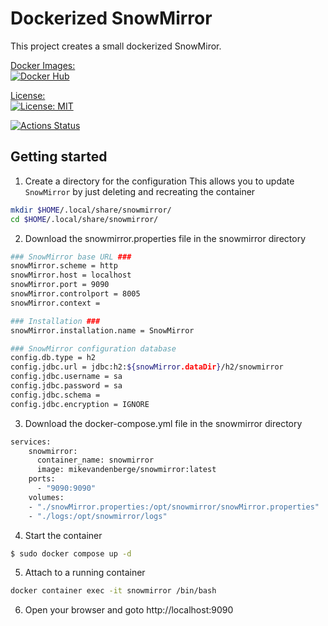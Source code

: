 # Dockerized SnowMirror

This project creates a small dockerized SnowMiror.

[Docker Images:  
    ![Docker Hub](https://shields.io/docker/pulls/mikevandenberge/snowmirror)](https://hub.docker.com/u/mikevandenberge/)
    
[License:  
    ![License: MIT](https://img.shields.io/badge/License-MIT-blue.svg)](https://github.com/mikevdberge/snowmirror-docker/blob/master/LICENSE)
    
[![Actions Status](https://github.com/mikevdberge/snowmirror-docker/workflows/Release%20production%20version/badge.svg)](https://github.com/mikevdberge/snowmirror-docker/actions)    

## Getting started

1. Create a directory for the configuration
This allows you to update `SnowMirror` by just deleting and recreating the container

```bash
mkdir $HOME/.local/share/snowmirror/
cd $HOME/.local/share/snowmirror/
```
2. Download the snowmirror.properties file in the snowmirror directory
```bash
### SnowMirror base URL ###
snowMirror.scheme = http
snowMirror.host = localhost
snowMirror.port = 9090
snowMirror.controlport = 8005
snowMirror.context =

### Installation ###
snowMirror.installation.name = SnowMirror

### SnowMirror configuration database
config.db.type = h2
config.jdbc.url = jdbc:h2:${snowMirror.dataDir}/h2/snowmirror
config.jdbc.username = sa
config.jdbc.password = sa
config.jdbc.schema =
config.jdbc.encryption = IGNORE
```
3. Download the docker-compose.yml file in the snowmirror directory
```bash
services:
    snowmirror:
      container_name: snowmirror
      image: mikevandenberge/snowmirror:latest
    ports:
      - "9090:9090"
    volumes:
    - "./snowMirror.properties:/opt/snowmirror/snowMirror.properties"
    - "./logs:/opt/snowmirror/logs"
```
4. Start the container

```bash
$ sudo docker compose up -d
```

5. Attach to a running container
```bash
docker container exec -it snowmirror /bin/bash
```
6. Open your browser and goto http://localhost:9090

